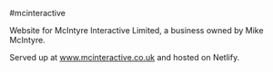#mcinteractive

Website for McIntyre Interactive Limited, a business owned by Mike McIntyre.

Served up at www.mcinteractive.co.uk and hosted on Netlify.
